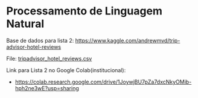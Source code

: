 # Processamento de Linguagem Natural

Base de dados para lista 2: https://www.kaggle.com/andrewmvd/trip-advisor-hotel-reviews

File: [tripadvisor_hotel_reviews.csv](https://github.com/hglps/PLN/blob/main/tripadvisor_hotel_reviews.csv)

Link para Lista 2 no Google Colab(institucional):

* https://colab.research.google.com/drive/1JoywjBU7pZa7dxcNkyOMib-hph2ne3wE?usp=sharing


